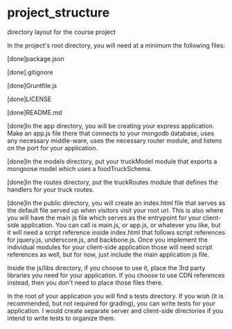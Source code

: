 # project_structure
directory layout for the course project

In the project's root directory, you will need at a minimum the following files:

[done]package.json

[done].gitignore

[done]Gruntfile.js

[done]LICENSE

[done]README.md


[done]In the app directory, you will be creating your express application. Make an app.js file there that connects to your mongodb database, uses any necessary middle-ware, uses the necessary router module, and listens on the port for your application. 

[done]In the models directory, put your truckModel module that exports a mongoose model which uses a foodTruckSchema. 

[done]In the routes directory, put the truckRoutes module that defines the handlers for your truck routes.

[done]In the public directory, you will create an index.html file that serves as the default file served up when visitors visit your root url. This is also where you will have the main js file which serves as the entrypoint for your client-side application. You can call is main.js, or app.js, or whatever you like, but it will need a script reference inside index.html that follows script references for jquery.js, underscore.js, and backbone.js. Once you implement the individual modules for your client-side application those will need script references as well, but for now, just include the main application js file.

Inside the js/libs directory, if you choose to use it, place the 3rd party libraries you need for your application. If you choose to use CDN references instead, then you don't need to place those files there.

In the root of your application you will find a tests directory. If you wish (it is recommended, but not required for grading), you can write tests for your application. I would create separate server and client-side directories if you intend to write tests to organize them. 